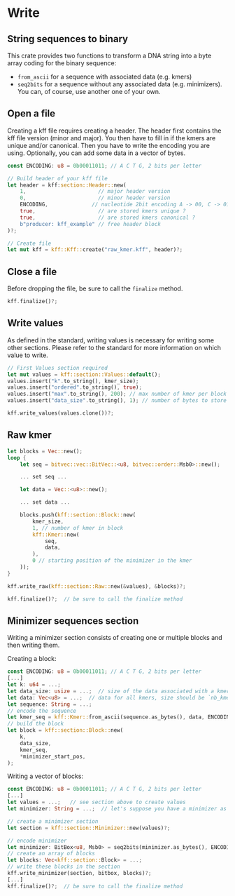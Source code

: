 # Write

## String sequences to binary

This crate provides two functions to transform a DNA string into a byte array coding for the binary sequence:
- `from_ascii` for a sequence with associated data (e.g. kmers)
- `seq2bits` for a sequence without any associated data (e.g. minimizers).
You can, of course, use another one of your own.

## Open a file
Creating a kff file requires creating a header.
The header first contains the kff file version (minor and major).
You then have to fill in if the kmers are unique and/or canonical.
Then you have to write the encoding you are using.
Optionally, you can add some data in a vector of bytes.

```rust
const ENCODING: u8 = 0b00011011; // A C T G, 2 bits per letter

// Build header of your kff file
let header = kff:section::Header::new(
	1,                       // major header version
	0,                       // minor header version
	ENCODING,              // nucleotide 2bit encoding A -> 00, C -> 01, T -> 11, G -> 10
	true,                    // are stored kmers unique ?
	true,                    // are stored kmers canonical ?
	b"producer: kff_example" // free header block
)?;

// Create file
let mut kff = kff::Kff::create("raw_kmer.kff", header)?;
```

## Close a file
Before dropping the file, be sure to call the `finalize` method.
```rust
kff.finalize()?;
```

## Write values

As defined in the standard, writing values is necessary for writing some other sections. Please refer to the standard for more information on which value to write.

```rust
// First Values section required
let mut values = kff::section::Values::default();
values.insert("k".to_string(), kmer_size);
values.insert("ordered".to_string(), true);
values.insert("max".to_string(), 200); // max number of kmer per block
values.insert("data_size".to_string(), 1); // number of bytes to store data associated to kmer

kff.write_values(values.clone())?;
```

## Raw kmer

```rust
let blocks = Vec::new();
loop {
	let seq = bitvec::vec::BitVec::<u8, bitvec::order::Msb0>::new();

	... set seq ...

	let data = Vec::<u8>::new();

	... set data ...

	blocks.push(kff::section::Block::new(
		kmer_size,
		1, // number of kmer in block
		kff::Kmer::new(
			seq,
			data,
		),
		0 // starting position of the minimizer in the kmer
	));
}

kff.write_raw(kff::section::Raw::new(&values), &blocks)?;

kff.finalize()?;  // be sure to call the finalize method
```

## Minimizer sequences section

Writing a minimizer section consists of creating one or multiple blocks and then writing them.

Creating a block:
```rust
const ENCODING: u8 = 0b00011011; // A C T G, 2 bits per letter
[...]
let k: u64 = ...;
let data_size: usize = ...;  // size of the data associated with a kmer (in byte)
let data: Vec<u8> = ...;  // data for all kmers, size should be `nb_kmers * data_size` 
let sequence: String = ...;
// encode the sequence
let kmer_seq = kff::Kmer::from_ascii(sequence.as_bytes(), data, ENCODING);
// build the block
let block = kff::section::Block::new(
    k,
    data_size,
    kmer_seq,
    *minimizer_start_pos,
);
```
Writing a vector of blocks:
```rust
const ENCODING: u8 = 0b00011011; // A C T G, 2 bits per letter
[...]
let values = ...;   // see section above to create values
let minimizer: String = ...;  // let's suppose you have a minimizer as a string

// create a minimizer section
let section = kff::section::Minimizer::new(values)?;

// encode minimizer
let minimizer: BitBox<u8, Msb0> = seq2bits(minimizer.as_bytes(), ENCODING);
// create an array of blocks
let blocks: Vec<kff::section::Block> = ...;
// write these blocks in the section
kff.write_minimizer(section, bitbox, blocks)?;
[...]
kff.finalize()?;  // be sure to call the finalize method
```
